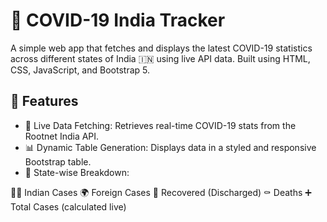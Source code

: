 
# 🦠 COVID-19 India Tracker
A simple web app that fetches and displays the latest COVID-19 statistics across different states of India 🇮🇳 using live API data. Built using HTML, CSS, JavaScript, and Bootstrap 5.

## 🚀 Features

- 📡 Live Data Fetching: Retrieves real-time COVID-19 stats from the Rootnet India API.
- 📊 Dynamic Table Generation: Displays data in a styled and responsive Bootstrap table.
- 📍 State-wise Breakdown:

🧍‍♂️ Indian Cases
🌍 Foreign Cases
💪 Recovered (Discharged)
⚰️ Deaths
➕ Total Cases (calculated live)
